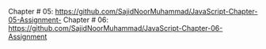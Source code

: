 Chapter # 05: https://github.com/SajidNoorMuhammad/JavaScript-Chapter-05-Assignment-
Chapter # 06: https://github.com/SajidNoorMuhammad/JavaScript-Chapter-06-Assignment
